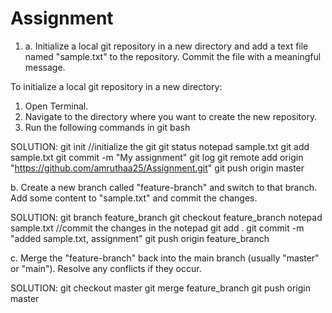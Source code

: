 # Assignment
 
1. a. Initialize a local git repository in a new directory and add a text file named "sample.txt" to the
repository. Commit the file with a meaningful message.

To initialize a local git repository in a new directory:

1.	Open Terminal.
2.	Navigate to the directory where you want to create the new repository.
3.	Run the following commands in git bash

SOLUTION:
git init  //initialize the git
git status
notepad sample.txt
git add sample.txt
git commit -m "My assignment"
git log 
git remote add origin "https://github.com/amruthaa25/Assignment.git"
git push origin master

b. Create a new branch called "feature-branch" and switch to that branch. Add some content to
"sample.txt" and commit the changes.

 SOLUTION:
git branch feature_branch
git checkout feature_branch
notepad sample.txt  //commit the changes in the notepad
git add .
git commit -m "added sample.txt, assignment"
git push origin feature_branch

c. Merge the "feature-branch" back into the main branch (usually "master" or "main"). Resolve any
conflicts if they occur.

SOLUTION:
git checkout master 
git merge feature_branch
git push origin master 



